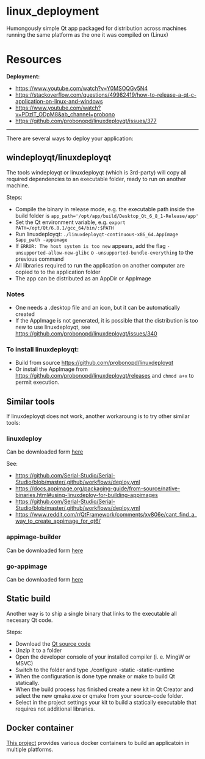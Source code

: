 # linux_deployment
Humongously simple Qt app packaged for distribution across machines running the same platform as the one it was compiled on (Linux)

# Resources
**Deployment:**
- https://www.youtube.com/watch?v=Y0MSOQGv5N4
- https://stackoverflow.com/questions/49982419/how-to-release-a-qt-c-application-on-linux-and-windows
- https://www.youtube.com/watch?v=PDzlT_ODpM8&ab_channel=probono
- https://github.com/probonopd/linuxdeployqt/issues/377
---

There are several ways to deploy your application:

<h2>windeployqt/linuxdeployqt</h2>

The tools windeployqt or linuxdeployqt (which is 3rd-party) will copy all required dependencies to an executable folder, ready to run on another machine.

Steps:
- Compile the binary in release mode, e.g. the executable path inside the build folder is `app_path='/opt/app/build/Desktop_Qt_6_8_1-Release/app'`
- Set the Qt environment variable, e.g. `export PATH=/opt/Qt/6.8.1/gcc_64/bin/:$PATH`
- Run linuxdeployqt: `./linuxdeployqt-continuous-x86_64.AppImage $app_path -appimage`
- If `ERROR: The host system is too new` appears, add the flag `-unsupported-allow-new-glibc` o `-unsupported-bundle-everything` to the previous command
- All libraries required to run the application on another computer are copied to to the application folder
- The app can be distributed as an AppDir or AppImage

<h3>Notes</h3>

- One needs a .desktop file and an icon, but it can be automatically created 
- If the AppImage is not generated, it is possible that the distribution is too new to use linuxdeployqt, see https://github.com/probonopd/linuxdeployqt/issues/340

<h3>To install linuxdeployqt:</h3>

- Build from source https://github.com/probonopd/linuxdeployqt
- Or install the AppImage from https://github.com/probonopd/linuxdeployqt/releases and `chmod a+x` to permit execution.

<h2>Similar tools</h2>

If linuxdeployqt does not work, another workaroung is to try other similar tools:

<h3>linuxdeploy</h3>

Can be downloaded form [here](https://github.com/linuxdeploy/linuxdeploy)

See:
- https://github.com/Serial-Studio/Serial-Studio/blob/master/.github/workflows/deploy.yml
- https://docs.appimage.org/packaging-guide/from-source/native-binaries.html#using-linuxdeploy-for-building-appimages
- https://github.com/Serial-Studio/Serial-Studio/blob/master/.github/workflows/deploy.yml
- https://www.reddit.com/r/QtFramework/comments/xv806e/cant_find_a_way_to_create_appimage_for_qt6/
  
<h3>appimage-builder</h3>

Can be downloaded form [here](https://github.com/AppImageCrafters/appimage-builder)

<h3>go-appimage</h3>

Can be downloaded form [here](https://github.com/probonopd/go-appimage/tree/master/src/appimagetool)

<h2>Static build</h2>

Another way is to ship a single binary that links to the executable all necesary Qt code. 

Steps:
- Download the [Qt source code](https://wiki.qt.io/Building_Qt_5_from_Git#Getting_the_source_code)
- Unzip it to a folder
- Open the developer console of your installed compiler (i. e. MingW or MSVC)
- Switch to the folder and type ./configure -static -static-runtime
- When the configuration is done type nmake or make to build Qt statically.
- When the build process has finished create a new kit in Qt Creator and select the new qmake.exe or qmake from your source-code folder.
- Select in the project settings your kit to build a statically executable that requires not additional libraries.

<h2>Docker container</h2>

[This project](https://github.com/state-of-the-art/qt6-docker ) provides various docker containers to build an applicatoin in multiple platforms.
